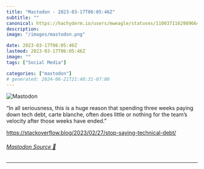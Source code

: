 ```yaml
---
title: "Mastodon - 2023-03-17T06:05:46Z"
subtitle: ""
canonical: https://hachyderm.io/users/mweagle/statuses/110037116298966446
description:
image: "/images/mastodon.png"

date: 2023-03-17T06:05:46Z
lastmod: 2023-03-17T06:05:46Z
image: ""
tags: ["Social Media"]

categories: ["mastodon"]
# generated: 2024-06-21T21:40:31-07:00
---
```

![Mastodon](/images/mastodon.png)

<p>“In all seriousness, this is a huge reason that spending three weeks paying down tech debt, carte blanche, often does little or nothing for the team’s velocity after those weeks have ended.”</p><p><a href="https://stackoverflow.blog/2023/02/27/stop-saying-technical-debt/" target="_blank" rel="nofollow noopener noreferrer" translate="no"><span class="invisible">https://</span><span class="ellipsis">stackoverflow.blog/2023/02/27/</span><span class="invisible">stop-saying-technical-debt/</span></a></p>


###### [Mastodon Source 🐘](https://hachyderm.io/@mweagle/110037116298966446)

___
